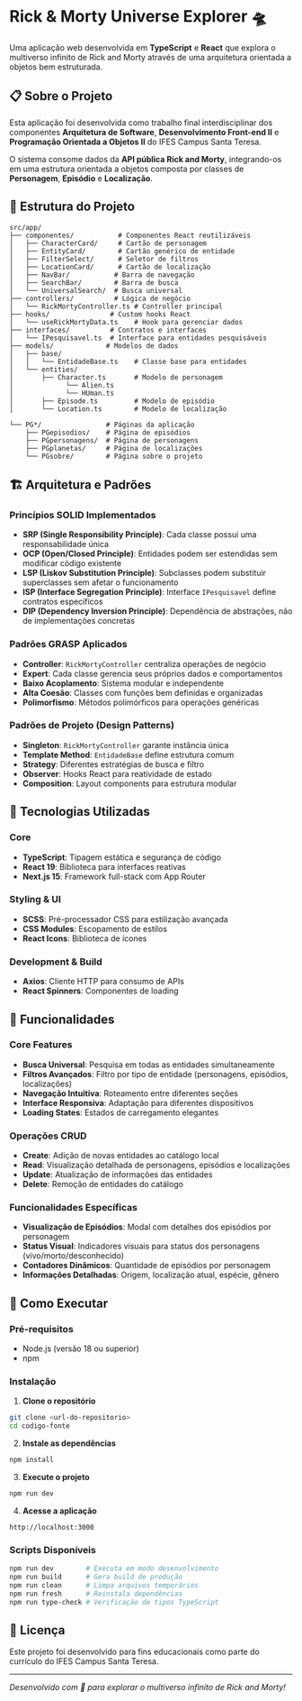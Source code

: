 # Rick & Morty Universe Explorer 🛸

Uma aplicação web desenvolvida em **TypeScript** e **React** que explora o multiverso infinito de Rick and Morty através de uma arquitetura orientada a objetos bem estruturada.

## 📋 Sobre o Projeto

Esta aplicação foi desenvolvida como trabalho final interdisciplinar dos componentes **Arquitetura de Software**, **Desenvolvimento Front-end II** e **Programação Orientada a Objetos II** do IFES Campus Santa Teresa.

O sistema consome dados da **API pública Rick and Morty**, integrando-os em uma estrutura orientada a objetos composta por classes de **Personagem**, **Episódio** e **Localização**.

## 📁 Estrutura do Projeto

```
src/app/
├── componentes/           # Componentes React reutilizáveis
│   ├── CharacterCard/     # Cartão de personagem
│   ├── EntityCard/        # Cartão genérico de entidade
│   ├── FilterSelect/      # Seletor de filtros
│   ├── LocationCard/      # Cartão de localização
│   ├── NavBar/           # Barra de navegação
│   ├── SearchBar/        # Barra de busca
│   └── UniversalSearch/  # Busca universal
├── controllers/          # Lógica de negócio
│   └── RickMortyController.ts # Controller principal
├── hooks/               # Custom hooks React
│   └── useRickMortyData.ts    # Hook para gerenciar dados
├── interfaces/          # Contratos e interfaces
│   └── IPesquisavel.ts  # Interface para entidades pesquisáveis
├── models/             # Modelos de dados
│   ├── base/
│   │   └── EntidadeBase.ts    # Classe base para entidades
│   └── entities/
│       ├── Character.ts       # Modelo de personagem
│             └── Alien.ts        
│             └── HUman.ts       
│       ├── Episode.ts         # Modelo de episódio
│       └── Location.ts        # Modelo de localização

└── PG*/                # Páginas da aplicação
    ├── PGepisodios/    # Página de episódios
    ├── PGpersonagens/  # Página de personagens
    ├── PGplanetas/     # Página de localizações
    └── PGsobre/        # Página sobre o projeto
```

## 🏗️ Arquitetura e Padrões

### Princípios SOLID Implementados

- **SRP (Single Responsibility Principle)**: Cada classe possui uma responsabilidade única
- **OCP (Open/Closed Principle)**: Entidades podem ser estendidas sem modificar código existente
- **LSP (Liskov Substitution Principle)**: Subclasses podem substituir superclasses sem afetar o funcionamento
- **ISP (Interface Segregation Principle)**: Interface `IPesquisavel` define contratos específicos
- **DIP (Dependency Inversion Principle)**: Dependência de abstrações, não de implementações concretas

### Padrões GRASP Aplicados

- **Controller**: `RickMortyController` centraliza operações de negócio
- **Expert**: Cada classe gerencia seus próprios dados e comportamentos
- **Baixo Acoplamento**: Sistema modular e independente
- **Alta Coesão**: Classes com funções bem definidas e organizadas
- **Polimorfismo**: Métodos polimórficos para operações genéricas

### Padrões de Projeto (Design Patterns)

- **Singleton**: `RickMortyController` garante instância única
- **Template Method**: `EntidadeBase` define estrutura comum
- **Strategy**: Diferentes estratégias de busca e filtro
- **Observer**: Hooks React para reatividade de estado
- **Composition**: Layout components para estrutura modular

## 🚀 Tecnologias Utilizadas

### Core
- **TypeScript**: Tipagem estática e segurança de código
- **React 19**: Biblioteca para interfaces reativas
- **Next.js 15**: Framework full-stack com App Router

### Styling & UI
- **SCSS**: Pré-processador CSS para estilização avançada
- **CSS Modules**: Escopamento de estilos
- **React Icons**: Biblioteca de ícones

### Development & Build
- **Axios**: Cliente HTTP para consumo de APIs
- **React Spinners**: Componentes de loading

## 🔧 Funcionalidades

### Core Features
- **Busca Universal**: Pesquisa em todas as entidades simultaneamente
- **Filtros Avançados**: Filtro por tipo de entidade (personagens, episódios, localizações)
- **Navegação Intuitiva**: Roteamento entre diferentes seções
- **Interface Responsiva**: Adaptação para diferentes dispositivos
- **Loading States**: Estados de carregamento elegantes

### Operações CRUD
- **Create**: Adição de novas entidades ao catálogo local
- **Read**: Visualização detalhada de personagens, episódios e localizações
- **Update**: Atualização de informações das entidades
- **Delete**: Remoção de entidades do catálogo

### Funcionalidades Específicas
- **Visualização de Episódios**: Modal com detalhes dos episódios por personagem
- **Status Visual**: Indicadores visuais para status dos personagens (vivo/morto/desconhecido)
- **Contadores Dinâmicos**: Quantidade de episódios por personagem
- **Informações Detalhadas**: Origem, localização atual, espécie, gênero

## 🚀 Como Executar

### Pré-requisitos
- Node.js (versão 18 ou superior)
- npm 

### Instalação

1. **Clone o repositório**
```bash
git clone <url-do-repositorio>
cd codigo-fonte
```

2. **Instale as dependências**
```bash
npm install
```

3. **Execute o projeto**
```bash
npm run dev
```

4. **Acesse a aplicação**
```
http://localhost:3000
```

### Scripts Disponíveis

```bash
npm run dev        # Executa em modo desenvolvimento
npm run build      # Gera build de produção
npm run clean      # Limpa arquivos temporários
npm run fresh      # Reinstala dependências
npm run type-check # Verificação de tipos TypeScript
```


## 📄 Licença

Este projeto foi desenvolvido para fins educacionais como parte do currículo do IFES Campus Santa Teresa.

---

*Desenvolvido com 💚 para explorar o multiverso infinito de Rick and Morty!*
